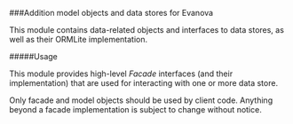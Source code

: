 ###Addition model objects and data stores for Evanova

This module contains data-related objects and interfaces to data stores, as well as their ORMLite implementation.

#####Usage

This module provides high-level *Facade* interfaces (and their implementation) that are used for interacting with one or more data store.

Only facade and model objects should be used by client code. Anything beyond a facade implementation is subject to change without notice.
